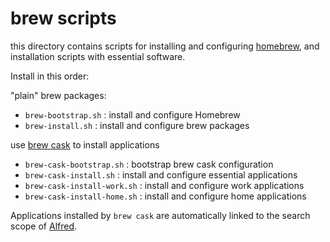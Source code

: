 brew scripts
==========

this directory contains scripts for installing and configuring [homebrew](http://brew.sh/), and installation scripts with essential software.

Install in this order:

"plain" brew packages:

* `brew-bootstrap.sh` : install and configure Homebrew
* `brew-install.sh` : install and configure brew packages

use [brew cask](https://github.com/phinze/homebrew-cask) to install applications

* `brew-cask-bootstrap.sh` : bootstrap brew cask configuration
* `brew-cask-install.sh` : install and configure essential applications
* `brew-cask-install-work.sh` : install and configure work applications
* `brew-cask-install-home.sh` : install and configure home applications

Applications installed by `brew cask` are automatically linked to the search scope of [Alfred](http://www.alfredapp.com/).